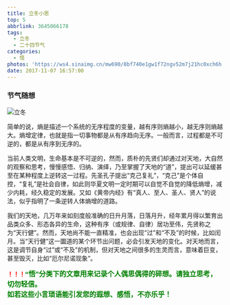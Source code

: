 ```yaml
---
title: 立冬小思
top: 5
abbrlink: 3645066178
tags:
  - 立冬
  - 二十四节气
categories:
  - 悟
photos: 'https://ws4.sinaimg.cn/mw690/8bf740e1gw1f72ngv52m7j21hc0xch6h.jpg'
date: 2017-11-07 16:57:00
---
```

### 节气随想
![立冬](https://ws4.sinaimg.cn/mw690/8bf740e1gw1f72ngv52m7j21hc0xch6h.jpg)

简单的说，熵是描述一个系统的无序程度的变量，越有序则熵越小，越无序则熵越大。熵增定律，也就是指一切事物都是从有序趋向无序。一般而言，过程都是不可逆的，都是从有序到无序的。  

当前人类文明，生命基本是不可逆的，然而，质朴的先贤们却通过对天地，大自然的观察和思考，慢慢感悟、归纳、演绎，乃至掌握了天地的“道”，提出可以延缓甚至在某种程度上逆转这一过程。先圣孔子提出“克己复礼”，“克己”是个体自控，“复礼”是社会自律，如此则华夏文明一定时期可以自觉不自觉的降低熵增，减少内耗，经久稳定的发展。又如《黄帝内经》有“真人、至人、圣人、贤人”的说法，似乎指明了一条逆转人体熵增的道路。  

我们的天地，几万年来如刻度般准确的日升月落，日落月升，经年累月得以繁育出品类众多、形态各异的生命，这种有序（或规律、自律）居功至伟，先贤称之为“天行健”。然而，天地尚不能一直精准，也会出现“过”和“不及”的时候，比如闰月。当“天行健”这一圜道的某个环节出问题，必会引发天地的变化。对天地而言，这是调节自身“过”或“不及”的机制，但对天地之间很多的生灵而言，意味着巨变，甚至毁灭，比如“厄尔尼诺现象”。  



**<font color=red>！！！</font><font color=green face=微软雅黑 size=3>“悟”分类下的文章用来记录个人偶思偶得的碎想。请独立思考，切勿轻信。  
如若这些小言琐语能引发您的遐想、感悟，不亦乐乎！</font>**